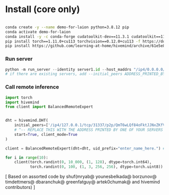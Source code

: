 

# Install (core only)
```bash

conda create -y --name demo-for-laion python=3.8.12 pip
conda activate demo-for-laion
conda install -y -c conda-forge cudatoolkit-dev==11.3.1 cudatoolkit==11.3.1 cudnn==8.2.1.32
pip install torch==1.11.0+cu113 torchvision==0.12.0+cu113 -f https://download.pytorch.org/whl/torch_stable.html
pip install https://github.com/learning-at-home/hivemind/archive/61e5e8c1f33dd2390e6d0d0221e2de6e75741a9c.zip
```


### Run server
```python
python -m run_server --identity server1.id --host_maddrs "/ip4/0.0.0.0/tcp/31337"
# if there are existing servers, add --initial_peers ADDRESS_PRINTED_BY_ONE_OR_MORE_EXISTNG_PEERS # e.g. /ip4/123.123.123.123/tcp/31337
```

### Call remote inference

```python
import torch
import hivemind
from client import BalancedRemoteExpert


dht = hivemind.DHT(
    initial_peers=['/ip4/127.0.0.1/tcp/31337/p2p/QmT6wLQf84oFktJJNxZKfVLNkvenamKFPGU5SQRWNTfJTD'],
    # ^-- REPLACE THIS WITH THE ADDRESS PRINTED BY ONE OF YOUR SERVERS
    start=True, client_mode=True
)

client = BalancedRemoteExpert(dht=dht, uid_prefix="enter_name_here.") # "." is important :)

for i in range(10):
    client(torch.randint(0, 10_000, (1, 128), dtype=torch.int64),
           torch.randint(0, 100, (1, 3, 256, 256), dtype=torch.uint8))
```


[
Based on assorted code by shuf(mryab@ younesbelkada@ borzunov@ timdettmers@ dbaranchuk@ greenfatguy@ artek0chumak@ and hivemind contributors)
]

